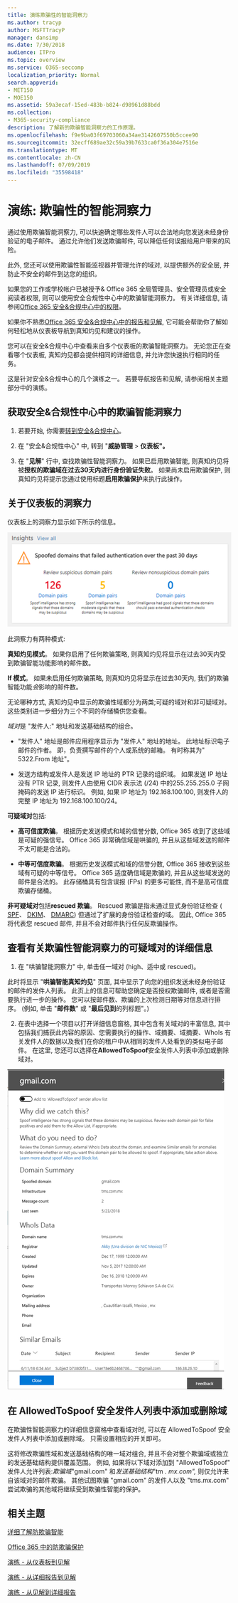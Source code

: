 ```yaml
---
title: 演练欺骗性的智能洞察力
ms.author: tracyp
author: MSFTTracyP
manager: dansimp
ms.date: 7/30/2018
audience: ITPro
ms.topic: overview
ms.service: O365-seccomp
localization_priority: Normal
search.appverid:
- MET150
- MOE150
ms.assetid: 59a3ecaf-15ed-483b-b824-d98961d88bdd
ms.collection:
- M365-security-compliance
description: 了解新的欺骗智能洞察力的工作原理。
ms.openlocfilehash: f9e9ba03f69703060a34ae3142607550b5ccee90
ms.sourcegitcommit: 32ecff689ae32c59a39b7633ca0f36a304e7516e
ms.translationtype: MT
ms.contentlocale: zh-CN
ms.lasthandoff: 07/09/2019
ms.locfileid: "35598418"
---
```

# <a name="walkthrough-spoof-intelligence-insight"></a>演练: 欺骗性的智能洞察力

通过使用欺骗智能洞察力, 可以快速确定哪些发件人可以合法地向您发送未经身份验证的电子邮件。 通过允许他们发送欺骗邮件, 可以降低任何误报给用户带来的风险。
  
此外, 您还可以使用欺骗性智能监视器并管理允许的域对, 以提供额外的安全层, 并防止不安全的邮件到达您的组织。
  
如果您的工作或学校帐户已被授予&amp; Office 365 全局管理员、安全管理员或安全阅读者权限, 则可以使用安全合规性中心中的欺骗智能洞察力。 有关详细信息, 请参阅[Office 365 安全&amp;合规中心中的权限](permissions-in-the-security-and-compliance-center.md)。
  
如果你不熟悉[Office 365 安全&amp;合规中心中的报告和见解](reports-and-insights-in-security-and-compliance.md), 它可能会帮助你了解如何轻松地从仪表板导航到真知灼见和建议的操作。
  
您可以在安全&amp;合规中心中查看来自多个仪表板的欺骗智能洞察力。 无论您正在查看哪个仪表板, 真知灼见都会提供相同的详细信息, 并允许您快速执行相同的任务。
  
这是针对安全&amp;合规中心的几个演练之一。 若要导航报告和见解, 请参阅相关主题部分中的演练。
  
## <a name="getting-to-the-spoof-intelligence-insight-in-the-security-amp-compliance-center"></a>获取安全&amp;合规性中心中的欺骗智能洞察力

1. 若要开始, 你需要[转到安全&amp;合规中心](go-to-the-securitycompliance-center.md)。
    
2. 在 "安全&amp;合规性中心" 中, 转到 "**威胁管理** \> **仪表板"。**
    
3. 在 "**见解**" 行中, 查找欺骗性智能洞察力。 如果已启用欺骗智能, 则真知灼见将被**授权的欺骗域在过去30天内进行身份验证失败**。 如果尚未启用欺骗保护, 则真知灼见将提示您通过使用标题**启用欺骗保护**来执行此操作。 
    
## <a name="about-the-insight-on-the-dashboard"></a>关于仪表板的洞察力

仪表板上的洞察力显示如下所示的信息。
  
![欺骗性智能洞察力的屏幕截图](media/28aeabac-c1a1-4d16-9fbe-14996f742a9a.png)
  
此洞察力有两种模式:
  
 **真知灼见模式**。 如果你启用了任何欺骗策略, 则真知灼见将显示在过去30天内受到欺骗智能功能影响的邮件数。 
  
 **If 模式**。 如果未启用任何欺骗策略, 则真知灼见将显示在过去30天内, 我们的欺骗智能功能*会*影响的邮件数。 
  
无论哪种方式, 真知灼见中显示的欺骗性域都分为两类;可疑的域对和非可疑域对。 这些类别进一步细分为三个不同的存储桶供您查看。 
  
*域对*是 "发件人:" 地址和发送基础结构的组合。 
  
- "发件人" 地址是邮件应用程序显示为 "发件人" 地址的地址。 此地址标识电子邮件的作者。 即，负责撰写邮件的个人或系统的邮箱。 有时称其为" 5322.From 地址"。
    
- 发送方结构或发件人是发送 IP 地址的 PTR 记录的组织域。 如果发送 IP 地址没有 PTR 记录, 则发件人由使用 CIDR 表示法 (/24) 中的255.255.255.0 子网掩码的发送 IP 进行标识。 例如, 如果 IP 地址为 192.168.100.100, 则发件人的完整 IP 地址为 192.168.100.100/24。
    
 **可疑域对**包括: 
  
- **高可信度欺骗**。 根据历史发送模式和域的信誉分数, Office 365 收到了这些域是可疑的强信号。 Office 365 非常确信域是哄骗的, 并且从这些域发送的邮件不太可能是合法的。 
    
- **中等可信度欺骗**。 根据历史发送模式和域的信誉分数, Office 365 接收到这些域有可疑的中等信号。 Office 365 适度确信域是欺骗的, 并且从这些域发送的邮件是合法的。 此存储桶具有包含误报 (FPs) 的更多可能性, 而不是高可信度欺骗存储桶。 
    
 **非可疑域对**包括**rescued 欺骗**。 Rescued 欺骗是指未通过显式身份验证检查 ( [SPF](https://docs.microsoft.com/office365/SecurityCompliance/how-office-365-uses-spf-to-prevent-spoofing)、 [DKIM](https://docs.microsoft.com/office365/SecurityCompliance/use-dkim-to-validate-outbound-email)、 [DMARC](https://docs.microsoft.com/office365/SecurityCompliance/use-dmarc-to-validate-email)) 但通过了扩展的身份验证检查的域。 因此, Office 365 将代表您 rescued 邮件, 并且不会对邮件执行任何反欺骗操作。 
  
## <a name="view-detailed-information-about-suspicious-domain-pairs-from-the-spoof-intelligence-insight"></a>查看有关欺骗性智能洞察力的可疑域对的详细信息

1. 在 "哄骗智能洞察力" 中, 单击任一域对 (high、适中或 rescued)。
  
此时将显示 "**哄骗智能真知灼见**" 页面, 其中显示了向您的组织发送未经身份验证的邮件的发件人列表。 此页上的信息可帮助您确定是否授权欺骗邮件, 或者是否需要执行进一步的操作。 您可以按邮件数、欺骗的上次检测日期等对信息进行排序。 (例如, 单击 "**邮件数**" 或 "**最后见到**的列标题"。) 
    
2. 在表中选择一个项目以打开详细信息窗格, 其中包含有关域对的丰富信息, 其中包括我们捕获此内容的原因、您需要执行的操作、域摘要、域摘要、WhoIs 有关发件人的数据以及我们在你的租户中从相同的发件人处看到的类似电子邮件。 在这里, 您还可以选择在**AllowedToSpoof**安全发件人列表中添加或删除域对。 
  
![欺骗智能洞察力详细信息窗格中的域的屏幕截图](media/03ad3e6e-2010-4e8e-b92e-accc8bbebb79.png)
  
## <a name="add-or-remove-a-domain-from-the-allowedtospoof-safe-sender-list"></a>在 AllowedToSpoof 安全发件人列表中添加或删除域

在欺骗性智能洞察力的详细信息窗格中查看域对时, 可以在 AllowedToSpoof 安全发件人列表中添加或删除域。 只需设置相应的开关即可。
  
这将修改欺骗性域和发送基础结构的唯一域对组合, 并且不会对整个欺骗域或独立的发送基础结构提供覆盖范围。 例如, 如果将以下域对添加到 "AllowedToSpoof" 发件人允许列表:*欺骗域*"gmail.com" 和*发送基础结构*"tm *. mx.com",* 则仅允许来自该域对的邮件欺骗。 其他试图欺骗 "gmail.com" 的发件人以及 "tms.mx.com" 尝试欺骗的其他域将继续受到欺骗性智能的保护。 
  
## <a name="related-topics"></a>相关主题

[详细了解防欺骗智能](learn-about-spoof-intelligence.md)
  
[Office 365 中的防欺骗保护](anti-spoofing-protection.md)
  
[演练 - 从仪表板到见解](from-a-dashboard-to-an-insight.md)
  
[演练 - 从详细报告到见解](from-a-detailed-report-to-an-insight.md)
  
[演练 - 从见解到详细报告](from-an-insight-to-a-detailed-report.md)
  

